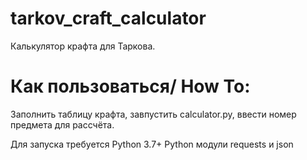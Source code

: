 
# tarkov_craft_calculator

Калькулятор крафта для Таркова.
# Как пользоваться/ How To:
  Заполнить таблицу крафта, завпустить calculator.py, ввести номер предмета для рассчёта.

Для запуска требуется Python 3.7+
Python модули requests и json
